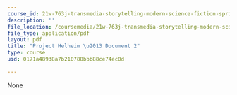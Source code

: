 ```yaml
---
course_id: 21w-763j-transmedia-storytelling-modern-science-fiction-spring-2014
description: ''
file_location: /coursemedia/21w-763j-transmedia-storytelling-modern-science-fiction-spring-2014/0171a48938a7b210788bbb88ce74ec0d_MIT21W_763JS14_Projct_doc2.pdf
file_type: application/pdf
layout: pdf
title: "Project Helheim \u2013 Document 2"
type: course
uid: 0171a48938a7b210788bbb88ce74ec0d

---
```

None